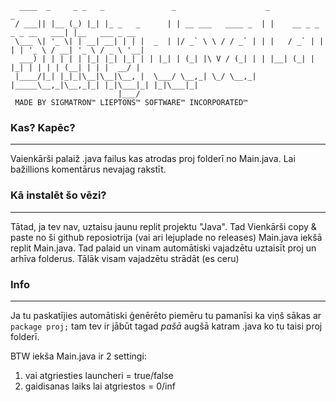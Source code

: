 ```
  ____  _     _ _   _               _                    _                           _               
 / ___|| |__ (_) |_| |_ _   _      | | __ ___   ____ _  | |    __ _ _   _ _ __   ___| |__   ___ _ __ 
 \___ \| '_ \| | __| __| | | |  _  | |/ _` \ \ / / _` | | |   / _` | | | | '_ \ / __| '_ \ / _ \ '__|
  ___) | | | | | |_| |_| |_| | | |_| | (_| |\ V / (_| | | |__| (_| | |_| | | | | (__| | | |  __/ |   
 |____/|_| |_|_|\__|\__|\__, |  \___/ \__,_| \_/ \__,_| |_____\__,_|\__,_|_| |_|\___|_| |_|\___|_|   
                        |___/                                                                        
 MADE BY SIGMATRON™ LIEPTONS™ SOFTWARE™ INCORPORATED™
```

### Kas? Kapēc?
---
Vaienkārši palaiž .java failus kas atrodas proj folderī no Main.java.
Lai bažillions komentārus nevajag rakstīt.

### Kā instalēt šo vēzi?
---
Tātad, ja tev nav, uztaisu jaunu replit projektu "Java". Tad Vienkārši copy & paste no ši github reposiotrija (vai ari lejuplade no releases) Main.java iekšā replit Main.java. Tad palaid un vinam automātiski vajadzētu uztaisīt proj un arhīva folderus. Tālāk visam vajadzētu strādāt (es ceru)

### Info
---

Ja tu paskatījies automātiski ģenērēto piemēru tu pamanīsi ka viņš sākas ar ```package proj;``` tam tev ir jābūt tagad *pašā* augšā katram .java ko tu taisi proj folderī.

BTW iekša Main.java ir 2 settingi:
  1. vai atgriesties launcheri = true/false
  2. gaidisanas laiks lai atgriestos = 0/inf
